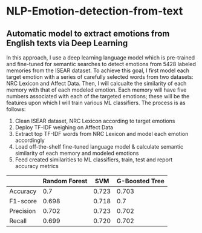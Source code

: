 # NLP-Emotion-detection-from-text
## Automatic model to extract emotions from English texts via Deep Learning
In this approach, I use a deep learning language model which is pre-trained and fine-tuned for semantic searches to detect emotions from 5428 labeled memories from the ISEAR dataset. To achieve this goal, I first model each target emotion with a series of carefully selected words from two datasets: NRC Lexicon and Affect Data. Then, I will calcualte the similarity of each memory with that of each modeled emotion. Each memory will have five numbers associated with each of the targeted emotions; these will be the features upon which I will train various ML classifiers. The process is as follows:

1) Clean ISEAR dataset, NRC Lexicon according to target emotions
2) Deploy TF-IDF weighing on Affect Data
3) Extract top TF-IDF words from NRC Lexicon and model each emotion accordingly
4) Load off-the-shelf fine-tuned language model & calculate semantic similarity of each memory and modeled emotions
5) Feed created similarities to ML classifiers, train, test and report accuracy metrics


|           | Random Forest | SVM   | G-Boosted Tree |
|-----------|---------------|-------|----------------|
| Accuracy  | 0.7           | 0.723 | 0.703          |
| F1-score  | 0.698         | 0.718 | 0.7            |
| Precision | 0.702         | 0.723 | 0.702          |
| Recall    | 0.699         | 0.720 | 0.702          |


